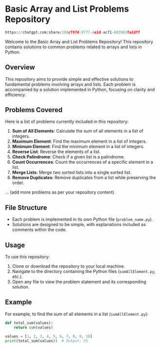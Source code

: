 # Basic Array and List Problems Repository

```python {"id":"01J21ERAX0YAHYFKQ946N132EA"}
https://chatgpt.com/share/198c797d-9777-4a1d-ac71-603901fa2dff    
```

Welcome to the Basic Array and List Problems Repository! This repository contains solutions to common problems related to arrays and lists in Python.

## Overview

This repository aims to provide simple and effective solutions to fundamental problems involving arrays and lists. Each problem is accompanied by a solution implemented in Python, focusing on clarity and efficiency.

## Problems Covered

Here is a list of problems currently included in this repository:

1. **Sum of All Elements**: Calculate the sum of all elements in a list of integers.
2. **Maximum Element**: Find the maximum element in a list of integers.
3. **Minimum Element**: Find the minimum element in a list of integers.
4. **Reverse List**: Reverse the elements of a list.
5. **Check Palindrome**: Check if a given list is a palindrome.
6. **Count Occurrences**: Count the occurrences of a specific element in a list.
7. **Merge Lists**: Merge two sorted lists into a single sorted list.
8. **Remove Duplicates**: Remove duplicates from a list while preserving the order.

... (add more problems as per your repository content)

## File Structure

- Each problem is implemented in its own Python file (`problem_name.py`).
- Solutions are designed to be simple, with explanations included as comments within the code.

## Usage

To use this repository:

1. Clone or download the repository to your local machine.
2. Navigate to the directory containing the Python files (`sumAllElement.py`, etc.).
3. Open any file to view the problem statement and its corresponding solution.

## Example

For example, to find the sum of all elements in a list (`sumAllElement.py`):

```python {"id":"01J21EM1CF5Y24V6NGETR1ZJNC"}
def total_sum(values):
    return sum(values)

values = [1, 2, 3, 4, 5, 6, 7, 8, 9, 10]
print(total_sum(values))  # Output: 55
```
